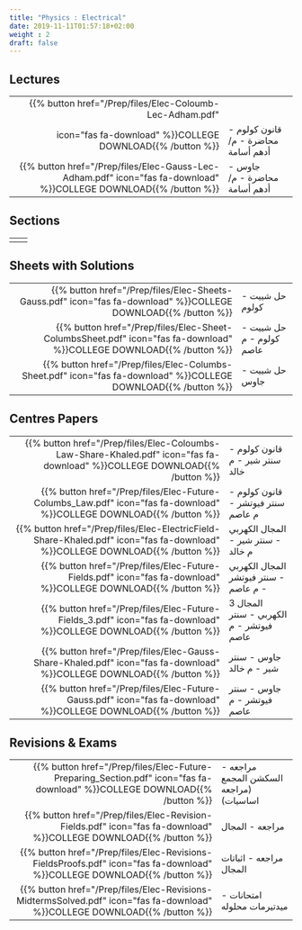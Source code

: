 ```yaml
---
title: "Physics : Electrical"
date: 2019-11-11T01:57:18+02:00
weight : 2
draft: false
---
```



## Lectures



|  | |
|---:|----------------------|
| {{% button href="/Prep/files/Elec-Coloumb-Lec-Adham.pdf"
 icon="fas fa-download" %}}COLLEGE DOWNLOAD{{% /button %}} | قانون كولوم - محاضرة - م/ أدهم أسامة   |
| {{% button href="/Prep/files/Elec-Gauss-Lec-Adham.pdf" icon="fas fa-download" %}}COLLEGE DOWNLOAD{{% /button %}} |  جاوس - محاضرة - م/ أدهم أسامة  |




## Sections

|  | |
|---:|----------------------|
| || 

## Sheets with Solutions


|  | |
|---:|----------------------|
| {{% button href="/Prep/files/Elec-Sheets-Gauss.pdf" icon="fas fa-download" %}}COLLEGE DOWNLOAD{{% /button %}} |  حل شييت - كولوم  |
| {{% button href="/Prep/files/Elec-Sheet-ColumbsSheet.pdf" icon="fas fa-download" %}}COLLEGE DOWNLOAD{{% /button %}} |   حل شييت - كولوم - م عاصم
| {{% button href="/Prep/files/Elec-Columbs-Sheet.pdf" icon="fas fa-download" %}}COLLEGE DOWNLOAD{{% /button %}} | حل شييت - جاوس  |


## Centres Papers 

|  | |
|---:|----------------------|
| {{% button href="/Prep/files/Elec-Coloumbs-Law-Share-Khaled.pdf" icon="fas fa-download" %}}COLLEGE DOWNLOAD{{% /button %}} | قانون كولوم - سنتر شير - م خالد    |
| {{% button href="/Prep/files/Elec-Future-Columbs_Law.pdf" icon="fas fa-download" %}}COLLEGE DOWNLOAD{{% /button %}} | قانون كولوم - سنتر فيوتشر - م عاصم    |
| {{% button href="/Prep/files/Elec-ElectricField-Share-Khaled.pdf" icon="fas fa-download" %}}COLLEGE DOWNLOAD{{% /button %}} |  المجال الكهربي - سنتر شير - م خالد    |
| {{% button href="/Prep/files/Elec-Future-Fields.pdf" icon="fas fa-download" %}}COLLEGE DOWNLOAD{{% /button %}} |  المجال الكهربي - سنتر فيوتشر - م عاصم    |
| {{% button href="/Prep/files/Elec-Future-Fields_3.pdf" icon="fas fa-download" %}}COLLEGE DOWNLOAD{{% /button %}} | 3  المجال الكهربي - سنتر فيوتشر - م عاصم    |
| {{% button href="/Prep/files/Elec-Gauss-Share-Khaled.pdf" icon="fas fa-download" %}}COLLEGE DOWNLOAD{{% /button %}} |  جاوس - سنتر شير - م خالد    |
| {{% button href="/Prep/files/Elec-Future-Gauss.pdf" icon="fas fa-download" %}}COLLEGE DOWNLOAD{{% /button %}} |  جاوس - سنتر فيوتشر - م عاصم  |

## Revisions & Exams

|  | |
|---:|----------------------|
| {{% button href="/Prep/files/Elec-Future-Preparing_Section.pdf" icon="fas fa-download" %}}COLLEGE DOWNLOAD{{% /button %}} | مراجعه - السكشن المجمع (مراجعه اساسيات)   |
| {{% button href="/Prep/files/Elec-Revision-Fields.pdf" icon="fas fa-download" %}}COLLEGE DOWNLOAD{{% /button %}} | مراجعه - المجال   ||
| {{% button href="/Prep/files/Elec-Revisions-FieldsProofs.pdf" icon="fas fa-download" %}}COLLEGE DOWNLOAD{{% /button %}} | مراجعه - اثباتات المجال   |
| {{% button href="/Prep/files/Elec-Revisions-MidtermsSolved.pdf" icon="fas fa-download" %}}COLLEGE DOWNLOAD{{% /button %}} | امتحانات -  ميدتيرمات محلوله   |


